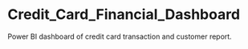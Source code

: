 # Credit_Card_Financial_Dashboard
Power BI dashboard of credit card transaction and customer report.
